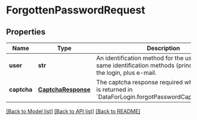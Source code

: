 # ForgottenPasswordRequest

## Properties
Name | Type | Description | Notes
------------ | ------------- | ------------- | -------------
**user** | **str** | An identification method for the user. Allows the same identification methods (principal types) as the login, plus e-mail.  | [optional] 
**captcha** | [**CaptchaResponse**](CaptchaResponse.md) | The captcha response required when something is returned in &#x60;DataForLogin.forgotPasswordCaptchaProvider&#x60;. | [optional] 

[[Back to Model list]](../README.md#documentation-for-models) [[Back to API list]](../README.md#documentation-for-api-endpoints) [[Back to README]](../README.md)


